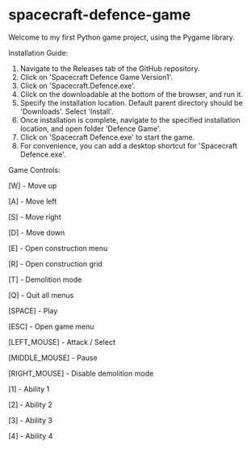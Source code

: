# spacecraft-defence-game
Welcome to my first Python game project, using the Pygame library.

Installation Guide:
1. Navigate to the Releases tab of the GitHub repository.
2. Click on 'Spacecraft Defence Game Version1'.
3. Click on 'Spacecraft.Defence.exe'.
4. Click on the downloadable at the bottom of the browser, and run it.
5. Specify the installation location. Default parent directory should be 'Downloads'. Select 'Install'.
6. Once installation is complete, navigate to the specified installation location, and open folder 'Defence Game'.
7. Click on 'Spacecraft Defence.exe' to start the game.
8. For convenience, you can add a desktop shortcut for 'Spacecraft Defence.exe'.

Game Controls:

[W] - Move up

[A] - Move left

[S] - Move right

[D] - Move down

[E] - Open construction menu

[R] - Open construction grid

[T] - Demolition mode

[Q] - Quit all menus

[SPACE] - Play

[ESC] - Open game menu

[LEFT_MOUSE] - Attack / Select

[MIDDLE_MOUSE] - Pause

[RIGHT_MOUSE] - Disable demolition mode

[1] - Ability 1

[2] - Ability 2

[3] - Ability 3

[4] - Ability 4
